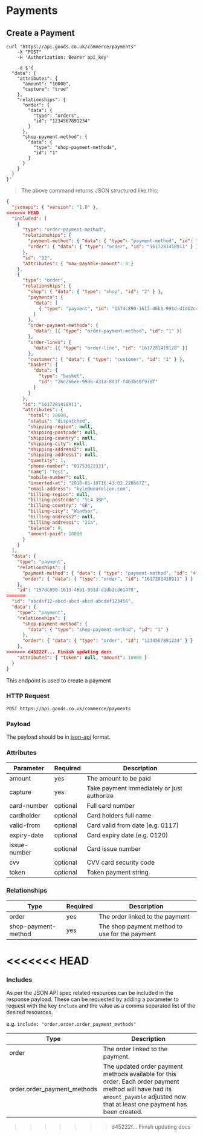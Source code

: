 # Payments

## Create a Payment

```shell
curl "https://api.goods.co.uk/commerce/payments"
    -X "POST"
    -H 'Authorization: Bearer api_key'

    -d $'{
  "data": {
    "attributes": {
      "amount": "10000",
      "capture": "true"
    },
    "relationships": {
      "order": {
        "data": {
          "type": "orders",
          "id": "1234567891234"
        }
      },
      "shop-payment-method": {
        "data": {
          "type": "shop-payment-methods",
          "id": "1"
        }
      }
    }
  }
}'
```

> The above command returns JSON structured like this:

```json
{
  "jsonapi": { "version": "1.0" },
<<<<<<< HEAD
  "included": [
    {
      "type": "order-payment-method",
      "relationships": {
        "payment-method": { "data": { "type": "payment-method", "id": "2" } },
        "order": { "data": { "type": "order", "id": "1617281418911" } }
      },
      "id": "33",
      "attributes": { "max-payable-amount": 0 }
    },
    {
      "type": "order",
      "relationships": {
        "shop": { "data": { "type": "shop", "id": "2" } },
        "payments": {
          "data": [
            { "type": "payment", "id": "157dc890-1613-46b1-991d-d1db2cd61473" }
          ]
        },
        "order-payment-methods": {
          "data": [{ "type": "order-payment-method", "id": "1" }]
        },
        "order-lines": {
          "data": [{ "type": "order-line", "id": "1617281419128" }]
        },
        "customer": { "data": { "type": "customer", "id": "1" } },
        "basket": {
          "data": {
            "type": "basket",
            "id": "26c266ee-9936-431a-8d3f-f4b3bc8f978f"
          }
        }
      },
      "id": "1617281418911",
      "attributes": {
        "total": 10000,
        "status": "dispatched",
        "shipping-region": null,
        "shipping-postcode": null,
        "shipping-country": null,
        "shipping-city": null,
        "shipping-address2": null,
        "shipping-address1": null,
        "quantity": 1,
        "phone-number": "01753622331",
        "name": "Test",
        "mobile-number": null,
        "inserted-at": "2018-01-19T16:43:02.228667Z",
        "email-address": "kyle@wearelion.com",
        "billing-region": null,
        "billing-postcode": "SL4 3BP",
        "billing-country": "GB",
        "billing-city": "Windsor",
        "billing-address2": null,
        "billing-address1": "21a",
        "balance": 0,
        "amount-paid": 10000
      }
    }
  ],
  "data": {
    "type": "payment",
    "relationships": {
      "payment-method": { "data": { "type": "payment-method", "id": "4" } },
      "order": { "data": { "type": "order", "id": "1617281418911" } }
    },
    "id": "157dc890-1613-46b1-991d-d1db2cd61473",
=======
  "id": "abcdef12-abcd-abcd-abcd-abcdef123456",
  "data": {
    "type": "payment",
    "relationships": {
      "shop-payment-method": {
        "data": { "type": "shop-payment-method", "id": "1" }
      },
      "order": { "data": { "type": "order", "id": "1234567891234" } }
    },
>>>>>>> d45222f... Finish updating docs
    "attributes": { "token": null, "amount": 10000 }
  }
}
```

This endpoint is used to create a payment

### HTTP Request

`POST https://api.goods.co.uk/commerce/payments`

### Payload

The payload should be in [json-api](http://jsonapi.org) format.

### Attributes

| Parameter    | Required | Description                                |
| ------------ | -------- | ------------------------------------------ |
| amount       | yes      | The amount to be paid                      |
| capture      | yes      | Take payment immediately or just authorize |
| card-number  | optional | Full card number                           |
| cardholder   | optional | Card holders full name                     |
| valid-from   | optional | Card valid from date (e.g. 0117)           |
| expiry-date  | optional | Card expiry date (e.g. 0120)               |
| issue-number | optional | Card issue number                          |
| cvv          | optional | CVV card security code                     |
| token        | optional | Token payment string                       |

### Relationships

| Type                | Required | Description                                    |
| ------------------- | -------- | ---------------------------------------------- |
| order               | yes      | The order linked to the payment                |
| shop-payment-method | yes      | The shop payment method to use for the payment |
<<<<<<< HEAD
=======

### Includes

As per the JSON API spec related resources can be included in the response payload. These can be requested by adding a parameter to request with the key `include` and the value as a comma separated list of the desired resources.

e.g. `include: "order,order.order_payment_methods"`

| Type                        | Description                                                                                                                                                                       |
| --------------------------- | --------------------------------------------------------------------------------------------------------------------------------------------------------------------------------- |
| order                       | The order linked to the payment.                                                                                                                                                  |
| order.order_payment_methods | The updated order payment methods available for this order. Each order payment method will have had its `amount_payable` adjusted now that at least one payment has been created. |
>>>>>>> d45222f... Finish updating docs
